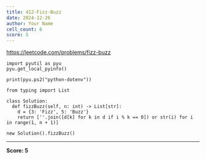 ```yaml
---
title: 412-Fizz-Buzz
date: 2024-12-26
author: Your Name
cell_count: 6
score: 5
---
```


https://leetcode.com/problems/fizz-buzz


```
import pyutil as pyu
pyu.get_local_pyinfo()
```


```
print(pyu.ps2("python-dotenv"))
```


```
from typing import List
```


```
class Solution:
  def fizzBuzz(self, n: int) -> List[str]:
    d = {3: 'Fizz', 5: 'Buzz'}
    return [''.join([d[k] for k in d if i % k == 0]) or str(i) for i in range(1, n + 1)]
```


```
new Solution().fizzBuzz()
```


---
**Score: 5**